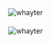 <div align="center" style="padding-bottom: 10px">

  <img src="https://github-readme-stats.vercel.app/api?username=whayter&show_icons=true&count_private=true&theme=algolia" alt="whayter" />

</div>

<div align="center" style="padding-top: 10px">

  <img src="https://github-readme-stats.vercel.app/api/top-langs/?username=whayter&theme=algolia" alt="whayter" />
  
</div>
